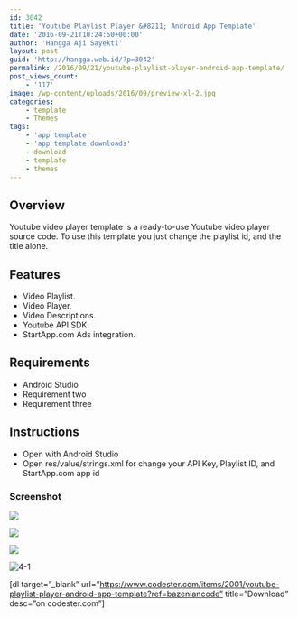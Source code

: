 ```yaml
---
id: 3042
title: 'Youtube Playlist Player &#8211; Android App Template'
date: '2016-09-21T10:24:50+00:00'
author: 'Hangga Aji Sayekti'
layout: post
guid: 'http://hangga.web.id/?p=3042'
permalink: /2016/09/21/youtube-playlist-player-android-app-template/
post_views_count:
    - '117'
image: /wp-content/uploads/2016/09/preview-xl-2.jpg
categories:
    - template
    - Themes
tags:
    - 'app template'
    - 'app template downloads'
    - download
    - template
    - themes
---
```


## Overview

Youtube video player template is a ready-to-use Youtube video player source code. To use this template you just change the playlist id, and the title alone.

## Features

- Video Playlist.
- Video Player.
- Video Descriptions.
- Youtube API SDK.
- StartApp.com Ads integration.

## Requirements

- Android Studio
- Requirement two
- Requirement three

## Instructions

- Open with Android Studio
- Open res/value/strings.xml for change your API Key, Playlist ID, and StartApp.com app id

### Screenshot

![](https://www.codester.com/static/uploads/items/2001/preview/1.jpg)

![](https://www.codester.com/static/uploads/items/2001/preview/2.jpg)

![](https://www.codester.com/static/uploads/items/2001/preview/3.jpg)

![4-1](http://hangga.web.id/wp-content/uploads/2016/09/4-1-700x442.jpg)

\[dl target=”\_blank” url=”https://www.codester.com/items/2001/youtube-playlist-player-android-app-template?ref=bazeniancode” title=”Download” desc=”on codester.com”\]